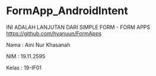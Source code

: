 # FormApp_AndroidIntent
 
INI ADALAH LANJUTAN DARI SIMPLE FORM - FORM APPS https://github.com/hyanuun/FormApps

Nama : Aini Nur Khasanah

NIM : 19.11.2595

Kelas : 19-IF01

